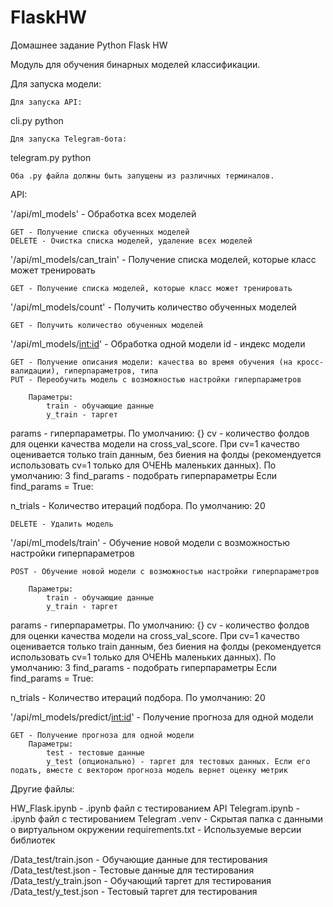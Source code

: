 # FlaskHW
Домашнее задание Python Flask HW

Модуль для обучения бинарных моделей классификации. 

Для запуска модели:

    Для запуска API:
 cli.py python

    Для запуска Telegram-бота:
 telegram.py python

    Оба .py файла должны быть запущены из различных терминалов. 

API:

'/api/ml_models' - Обработка всех моделей

    GET - Получение списка обученных моделей
    DELETE - Очистка списка моделей, удаление всех моделей
    
'/api/ml_models/can_train' - Получение списка моделей, которые класс может тренировать
 
    GET - Получение списка моделей, которые класс может тренировать
    
'/api/ml_models/count' - Получить количество обученных моделей

    GET - Получить количество обученных моделей
    
'/api/ml_models/<int:id>' - Обработка одной модели id - индекс модели

    GET - Получение описания модели: качества во время обучения (на кросс-валидации), гиперпараметров, типа
    PUT - Переобучить модель с возможностью настройки гиперпараметров
    
        Параметры:
            train - обучающие данные
            y_train - таргет
 params - гиперпараметры. По умолчанию: {}
            cv - количество фолдов для оценки качества модели на cross_val_score. 
            При cv=1 качество оценивается только train данным, без биения на фолды 
 (рекомендуется использовать cv=1 только для ОЧЕНЬ маленьких данных). По умолчанию: 3
            find_params - подобрать гиперпараметры
                Если find_params = True:
                
 n_trials - Количество итераций подбора. По умолчанию: 20
 
    DELETE - Удалить модель
    
'/api/ml_models/train' - Обучение новой модели с возможностью настройки гиперпараметров

    POST - Обучение новой модели с возможностью настройки гиперпараметров
    
        Параметры:
            train - обучающие данные
            y_train - таргет
 params - гиперпараметры. По умолчанию: {}
            cv - количество фолдов для оценки качества модели на cross_val_score. 
            При cv=1 качество оценивается только train данным, без биения на фолды 
 (рекомендуется использовать cv=1 только для ОЧЕНЬ маленьких данных). По умолчанию: 3
            find_params - подобрать гиперпараметры
                Если find_params = True:
                
 n_trials - Количество итераций подбора. По умолчанию: 20
            
    
'/api/ml_models/predict/<int:id>' - Получение прогноза для одной модели

    GET - Получение прогноза для одной модели
        Параметры:
            test - тестовые данные
            y_test (опционально) - таргет для тестовых данных. Если его подать, вместе с вектором прогноза модель вернет оценку метрик
            
            
Другие файлы:

HW_Flask.ipynb - .ipynb файл с тестированием API
Telegram.ipynb - .ipynb файл с тестированием Telegram
.venv - Скрытая папка с данными о виртуальном окружении
requirements.txt - Используемые версии библиотек

/Data_test/train.json - Обучающие данные для тестирования
/Data_test/test.json - Тестовые данные для тестирования
/Data_test/y_train.json - Обучающий таргет для тестирования
/Data_test/y_test.json - Тестовый таргет для тестирования
